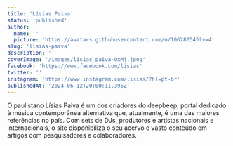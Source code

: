 ```yaml
---
title: 'Lísias Paiva'
status: 'published'
author:
  name: ''
  picture: 'https://avatars.githubusercontent.com/u/106280545?v=4'
slug: 'lisias-paiva'
description: ''
coverImage: '/images/lisias_paiva-QxMj.jpeg'
facebook: 'https://www.facebook.com/lisias'
twitter: ''
instagram: 'https://www.instagram.com/lisias/?hl=pt-br'
publishedAt: '2024-06-12T20:00:11.395Z'
---
```


O paulistano Lísias Paiva é um dos criadores do deepbeep, portal dedicado à música contemporânea alternativa que, atualmente, é uma das maiores referências no país. Com sets de DJs, produtores e artistas nacionais e internacionais, o site disponibiliza o seu acervo e vasto conteúdo em artigos com pesquisadores e colaboradores.